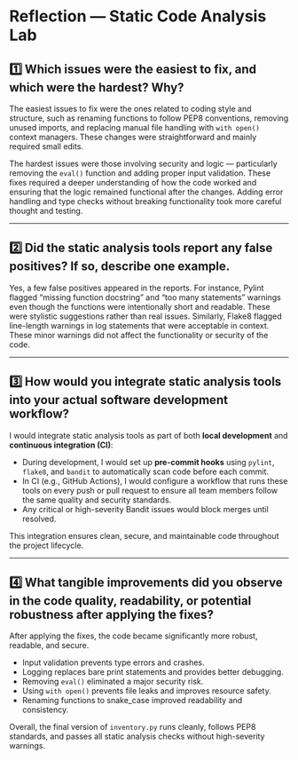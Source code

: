 # Reflection — Static Code Analysis Lab

## 1️⃣ Which issues were the easiest to fix, and which were the hardest? Why?
The easiest issues to fix were the ones related to coding style and structure, such as renaming functions to follow PEP8 conventions, removing unused imports, and replacing manual file handling with `with open()` context managers. These changes were straightforward and mainly required small edits.

The hardest issues were those involving security and logic — particularly removing the `eval()` function and adding proper input validation. These fixes required a deeper understanding of how the code worked and ensuring that the logic remained functional after the changes. Adding error handling and type checks without breaking functionality took more careful thought and testing.

---

## 2️⃣ Did the static analysis tools report any false positives? If so, describe one example.
Yes, a few false positives appeared in the reports. For instance, Pylint flagged “missing function docstring” and “too many statements” warnings even though the functions were intentionally short and readable. These were stylistic suggestions rather than real issues. Similarly, Flake8 flagged line-length warnings in log statements that were acceptable in context. These minor warnings did not affect the functionality or security of the code.

---

## 3️⃣ How would you integrate static analysis tools into your actual software development workflow?
I would integrate static analysis tools as part of both **local development** and **continuous integration (CI)**:
- During development, I would set up **pre-commit hooks** using `pylint`, `flake8`, and `bandit` to automatically scan code before each commit.  
- In CI (e.g., GitHub Actions), I would configure a workflow that runs these tools on every push or pull request to ensure all team members follow the same quality and security standards.  
- Any critical or high-severity Bandit issues would block merges until resolved.

This integration ensures clean, secure, and maintainable code throughout the project lifecycle.

---

## 4️⃣ What tangible improvements did you observe in the code quality, readability, or potential robustness after applying the fixes?
After applying the fixes, the code became significantly more robust, readable, and secure.  
- Input validation prevents type errors and crashes.  
- Logging replaces bare print statements and provides better debugging.  
- Removing `eval()` eliminated a major security risk.  
- Using `with open()` prevents file leaks and improves resource safety.  
- Renaming functions to snake_case improved readability and consistency.  

Overall, the final version of `inventory.py` runs cleanly, follows PEP8 standards, and passes all static analysis checks without high-severity warnings.
